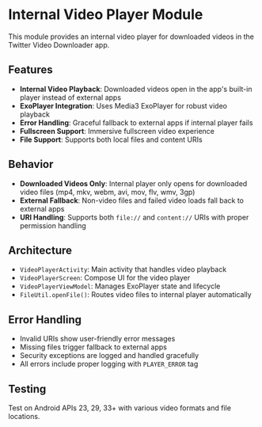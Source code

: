 # Internal Video Player Module

This module provides an internal video player for downloaded videos in the Twitter Video Downloader app.

## Features

- **Internal Video Playback**: Downloaded videos open in the app's built-in player instead of external apps
- **ExoPlayer Integration**: Uses Media3 ExoPlayer for robust video playback
- **Error Handling**: Graceful fallback to external apps if internal player fails
- **Fullscreen Support**: Immersive fullscreen video experience
- **File Support**: Supports both local files and content URIs

## Behavior

- **Downloaded Videos Only**: Internal player only opens for downloaded video files (mp4, mkv, webm, avi, mov, flv, wmv, 3gp)
- **External Fallback**: Non-video files and failed video loads fall back to external apps
- **URI Handling**: Supports both `file://` and `content://` URIs with proper permission handling

## Architecture

- `VideoPlayerActivity`: Main activity that handles video playback
- `VideoPlayerScreen`: Compose UI for the video player
- `VideoPlayerViewModel`: Manages ExoPlayer state and lifecycle
- `FileUtil.openFile()`: Routes video files to internal player automatically

## Error Handling

- Invalid URIs show user-friendly error messages
- Missing files trigger fallback to external apps
- Security exceptions are logged and handled gracefully
- All errors include proper logging with `PLAYER_ERROR` tag

## Testing

Test on Android APIs 23, 29, 33+ with various video formats and file locations.


